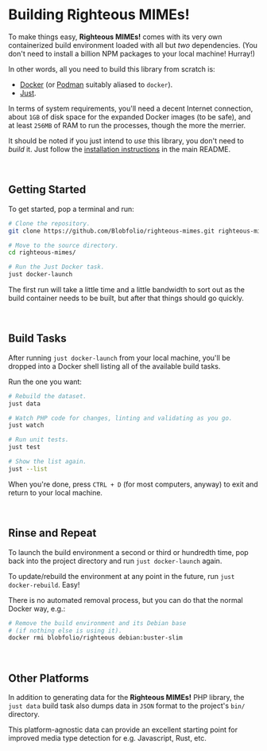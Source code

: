 # Building Righteous MIMEs!

To make things easy, **Righteous MIMEs!** comes with its very own containerized build environment loaded with all but _two_ dependencies. (You don't need to install a billion NPM packages to your local machine! Hurray!)

In other words, all you need to build this library from scratch is:
* [Docker](https://www.docker.com/) (or [Podman](https://podman.io/) suitably aliased to `docker`).
* [Just](https://github.com/casey/just).

In terms of system requirements, you'll need a decent Internet connection, about `1GB` of disk space for the expanded Docker images (to be safe), and at least `256MB` of RAM to run the processes, though the more the merrier.

It should be noted if you just intend to _use_ this library, you don't need to _build_ it. Just follow the [installation instructions](README.md#installation) in the main README.


&nbsp;
## Getting Started

To get started, pop a terminal and run:

```bash
# Clone the repository.
git clone https://github.com/Blobfolio/righteous-mimes.git righteous-mimes

# Move to the source directory.
cd righteous-mimes/

# Run the Just Docker task.
just docker-launch
```

The first run will take a little time and a little bandwidth to sort out as the build container needs to be built, but after that things should go quickly.


&nbsp;
## Build Tasks

After running `just docker-launch` from your local machine, you'll be dropped into a Docker shell listing all of the available build tasks.

Run the one you want:

```bash
# Rebuild the dataset.
just data

# Watch PHP code for changes, linting and validating as you go.
just watch

# Run unit tests.
just test

# Show the list again.
just --list
```

When you're done, press `CTRL + D` (for most computers, anyway) to exit and return to your local machine.


&nbsp;
## Rinse and Repeat

To launch the build environment a second or third or hundredth time, pop back into the project directory and run `just docker-launch` again.

To update/rebuild the environment at any point in the future, run `just docker-rebuild`. Easy!

There is no automated removal process, but you can do that the normal Docker way, e.g.:

```bash
# Remove the build environment and its Debian base
# (if nothing else is using it).
docker rmi blobfolio/righteous debian:buster-slim
```


&nbsp;
## Other Platforms

In addition to generating data for the **Righteous MIMEs!** PHP library, the `just data` build task also dumps data in `JSON` format to the project's `bin/` directory.

This platform-agnostic data can provide an excellent starting point for improved media type detection for e.g. Javascript, Rust, etc.
